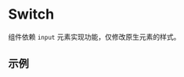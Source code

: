 <script setup>
import componentDemo from './DemoSwitch.vue'
</script>

# Switch

组件依赖 `input` 元素实现功能，仅修改原生元素的样式。

## 示例

<preview-demo-code comp-name="Switch" demo-name="DemoSwitch">
  <component-demo />
</preview-demo-code>
